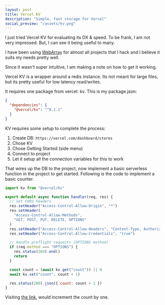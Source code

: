 ```yaml
---
layout: post
title: Vercel KV
description: "Simple, fast storage for Vercel"
social_preview: "/assets/kv.png"
---
```


I just tried Vercel KV for evaluating its DX & speed. To be frank, I am not very
impressed. But, I can see it being useful to many.

I have been using [WebArray](https://jikkujose.in/2023/07/15/webarray.html) for almost all projects that I hack and I believe it
suits my needs pretty well.

Since it wasn't super intuitive, I am making a note on how to get it working.

Vercel KV is a wrapper around a redis instance. Its not meant for large files,
but its pretty useful for low latency read/writes.

It requires one package from vercel: kv. This is my package.json:

``` json
{
  "dependencies": {
    "@vercel/kv": "^0.1.1"
  }
}
```

KV requires some setup to complete the process:

1. Create DB: `https://vercel.com/dashboard/stores`
2. Chose KV
3. Chose Getting Started (side menu)
4. Connect to project
5. Let it setup all the connection variables for this to work

That wires up the DB to the project, now implement a basic serverless function
in the project to get started. Following is the code to implement a basic counter.

``` js
import kv from "@vercel/kv"

export default async function handler(req, res) {
  // Set CORS headers
  res.setHeader("Access-Control-Allow-Origin", "*")
  res.setHeader(
    "Access-Control-Allow-Methods",
    "GET, POST, PUT, DELETE, OPTIONS"
  )
  res.setHeader("Access-Control-Allow-Headers", "Content-Type, Authorization")
  res.setHeader("Access-Control-Allow-Credentials", "true")

  // Handle preflight requests (OPTIONS method)
  if (req.method === "OPTIONS") {
    res.status(204).end()
    return
  }

  const count = (await kv.get("count")) || 0
  await kv.set("count", count + 1)

  res.status(200).json({ count: count + 1 })
}
```

Visiting [the link](https://pastely.toolbomber.com/api/count), would increment the count by one.
